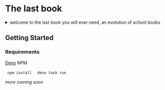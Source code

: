 <h1>The last book</h1>

<details>
  <summary>
   welcome to the last book you will ever need, an evolution of school books
  </summary>

  <p>
and a play on what they should have helped us acomplished yet failed to beyond measure</p>

<p>the books that we wrote in growing up should have been more then books we used to fill out homework they should have been books of knowledge that those that come after us could use </p>

<p>Imagine instead of having to source new textbooks with the most recent advancements in the world, we would go out on an adventure and explore what the world has to offer and documment them in those books </p>


<p>Then those that came after us would build on top of that knowledge and discovered more, book -> textbook </p>


<p>but all we did is instead of think, we copied what was in a textbook and regurgitated the knowledge</p>

<p>today this ends, with this book, a living one, we will be able to take back control and share knowledge that evolves with us</p>

<p>this is the last book<p>
</details>

 

 <h2>Getting Started</h2>

 <h3>Requirements</h3>

 <a href="https://deno.land/#installation">Deno</a>
 NPM

 <code> npm install </code>
 <code> deno task run </code>


  <i>more coming soon</i>
